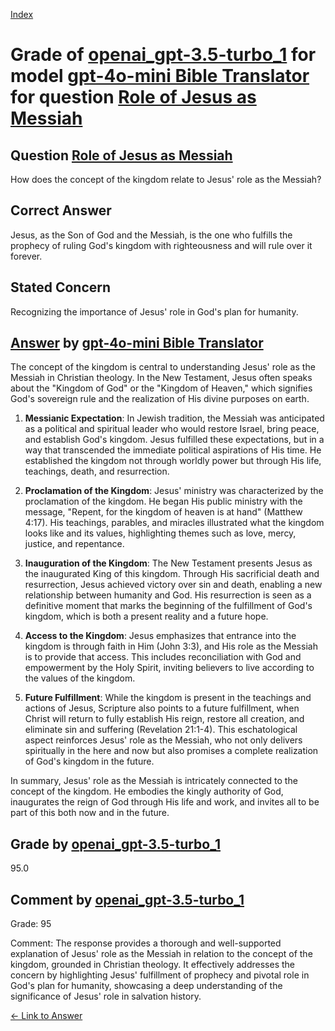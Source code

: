 
[Index](../../../../index.md)
# Grade of [openai_gpt-3.5-turbo_1](../../../grading_models/openai_gpt-3.5-turbo_1.md) for model [gpt-4o-mini Bible Translator](../../../answering_models/gpt-4o-mini_Bible_Translator.md) for question [Role of Jesus as Messiah](../../../questions/Role_of_Jesus_as_Messiah.md)

## Question [Role of Jesus as Messiah](../../../questions/Role_of_Jesus_as_Messiah.md)
How does the concept of the kingdom relate to Jesus' role as the Messiah?

## Correct Answer
Jesus, as the Son of God and the Messiah, is the one who fulfills the prophecy of ruling God's kingdom with righteousness and will rule over it forever.

## Stated Concern
Recognizing the importance of Jesus' role in God's plan for humanity.

## [Answer](../Role_of_Jesus_as_Messiah.md) by [gpt-4o-mini Bible Translator](../../../answering_models/gpt-4o-mini_Bible_Translator.md)
The concept of the kingdom is central to understanding Jesus' role as the Messiah in Christian theology. In the New Testament, Jesus often speaks about the "Kingdom of God" or the "Kingdom of Heaven," which signifies God's sovereign rule and the realization of His divine purposes on earth. 

1. **Messianic Expectation**: In Jewish tradition, the Messiah was anticipated as a political and spiritual leader who would restore Israel, bring peace, and establish God's kingdom. Jesus fulfilled these expectations, but in a way that transcended the immediate political aspirations of His time. He established the kingdom not through worldly power but through His life, teachings, death, and resurrection.

2. **Proclamation of the Kingdom**: Jesus' ministry was characterized by the proclamation of the kingdom. He began His public ministry with the message, "Repent, for the kingdom of heaven is at hand" (Matthew 4:17). His teachings, parables, and miracles illustrated what the kingdom looks like and its values, highlighting themes such as love, mercy, justice, and repentance.

3. **Inauguration of the Kingdom**: The New Testament presents Jesus as the inaugurated King of this kingdom. Through His sacrificial death and resurrection, Jesus achieved victory over sin and death, enabling a new relationship between humanity and God. His resurrection is seen as a definitive moment that marks the beginning of the fulfillment of God's kingdom, which is both a present reality and a future hope.

4. **Access to the Kingdom**: Jesus emphasizes that entrance into the kingdom is through faith in Him (John 3:3), and His role as the Messiah is to provide that access. This includes reconciliation with God and empowerment by the Holy Spirit, inviting believers to live according to the values of the kingdom.

5. **Future Fulfillment**: While the kingdom is present in the teachings and actions of Jesus, Scripture also points to a future fulfillment, when Christ will return to fully establish His reign, restore all creation, and eliminate sin and suffering (Revelation 21:1-4). This eschatological aspect reinforces Jesus' role as the Messiah, who not only delivers spiritually in the here and now but also promises a complete realization of God's kingdom in the future.

In summary, Jesus' role as the Messiah is intricately connected to the concept of the kingdom. He embodies the kingly authority of God, inaugurates the reign of God through His life and work, and invites all to be part of this both now and in the future.

## Grade by [openai_gpt-3.5-turbo_1](../../../grading_models/openai_gpt-3.5-turbo_1.md)
95.0

## Comment by [openai_gpt-3.5-turbo_1](../../../grading_models/openai_gpt-3.5-turbo_1.md)
Grade: 95

Comment: The response provides a thorough and well-supported explanation of Jesus' role as the Messiah in relation to the concept of the kingdom, grounded in Christian theology. It effectively addresses the concern by highlighting Jesus' fulfillment of prophecy and pivotal role in God's plan for humanity, showcasing a deep understanding of the significance of Jesus' role in salvation history.

[&lt;- Link to Answer](../Role_of_Jesus_as_Messiah.md)

